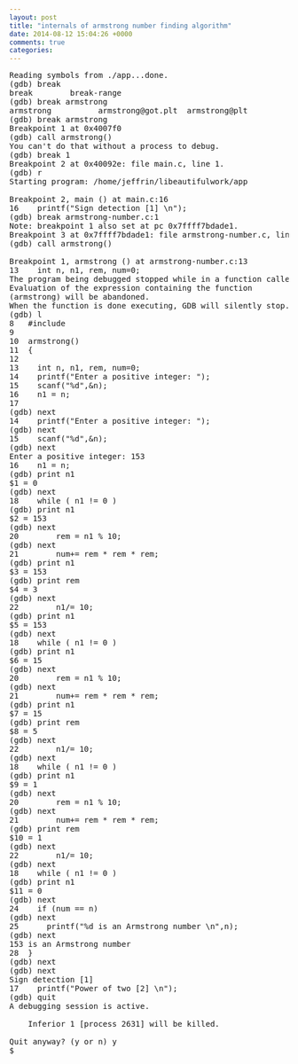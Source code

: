 ```yaml
---
layout: post
title: "internals of armstrong number finding algorithm"
date: 2014-08-12 15:04:26 +0000
comments: true
categories: 
---
```


<pre>
Reading symbols from ./app...done.
(gdb) break
break        break-range  
(gdb) break armstrong
armstrong          armstrong@got.plt  armstrong@plt      
(gdb) break armstrong
Breakpoint 1 at 0x4007f0
(gdb) call armstrong()
You can't do that without a process to debug.
(gdb) break 1
Breakpoint 2 at 0x40092e: file main.c, line 1.
(gdb) r
Starting program: /home/jeffrin/libeautifulwork/app 

Breakpoint 2, main () at main.c:16
16	  printf("Sign detection [1] \n");
(gdb) break armstrong-number.c:1 
Note: breakpoint 1 also set at pc 0x7ffff7bdade1.
Breakpoint 3 at 0x7ffff7bdade1: file armstrong-number.c, line 1.
(gdb) call armstrong()

Breakpoint 1, armstrong () at armstrong-number.c:13
13	  int n, n1, rem, num=0;
The program being debugged stopped while in a function called from GDB.
Evaluation of the expression containing the function
(armstrong) will be abandoned.
When the function is done executing, GDB will silently stop.
(gdb) l
8	#include <stdio.h>
9	
10	armstrong()
11	{
12	
13	  int n, n1, rem, num=0;
14	  printf("Enter a positive integer: ");
15	  scanf("%d",&n);
16	  n1 = n;
17	
(gdb) next
14	  printf("Enter a positive integer: ");
(gdb) next
15	  scanf("%d",&n);
(gdb) next
Enter a positive integer: 153
16	  n1 = n;
(gdb) print n1
$1 = 0
(gdb) next
18	  while ( n1 != 0 )
(gdb) print n1
$2 = 153
(gdb) next
20	      rem = n1 % 10;
(gdb) next
21	      num+= rem * rem * rem;
(gdb) print n1
$3 = 153
(gdb) print rem
$4 = 3
(gdb) next
22	      n1/= 10;
(gdb) print n1
$5 = 153
(gdb) next
18	  while ( n1 != 0 )
(gdb) print n1
$6 = 15
(gdb) next
20	      rem = n1 % 10;
(gdb) next
21	      num+= rem * rem * rem;
(gdb) print n1
$7 = 15
(gdb) print rem
$8 = 5
(gdb) next
22	      n1/= 10;
(gdb) next
18	  while ( n1 != 0 )
(gdb) print n1
$9 = 1
(gdb) next
20	      rem = n1 % 10;
(gdb) next
21	      num+= rem * rem * rem;
(gdb) print rem
$10 = 1
(gdb) next
22	      n1/= 10;
(gdb) next
18	  while ( n1 != 0 )
(gdb) print n1
$11 = 0
(gdb) next
24	  if (num == n)
(gdb) next
25	    printf("%d is an Armstrong number \n",n);
(gdb) next
153 is an Armstrong number 
28	}
(gdb) next
(gdb) next
Sign detection [1] 
17	  printf("Power of two [2] \n");
(gdb) quit
A debugging session is active.

	Inferior 1 [process 2631] will be killed.

Quit anyway? (y or n) y
$

</pre>
